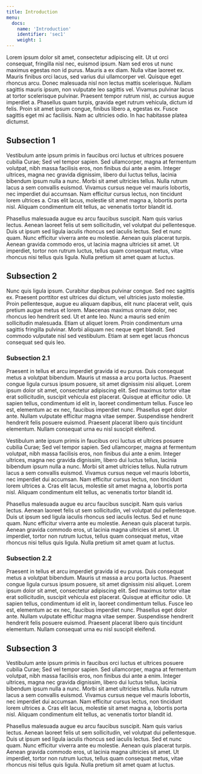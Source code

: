```yaml
---
title: Introduction
menu:
  docs:
    name: 'Introduction'
    identifier: 'sec1'
    weight: 1
---
```


Lorem ipsum dolor sit amet, consectetur adipiscing elit. Ut ut orci consequat, fringilla nisl nec, euismod ipsum. Nam sed eros ut nunc maximus egestas non id purus. Mauris a ex diam. Nulla vitae laoreet ex. Mauris finibus orci lacus, sed varius dui ullamcorper vel. Quisque eget rhoncus arcu. Donec malesuada nisl non lectus mattis scelerisque. Nullam sagittis mauris ipsum, non vulputate leo sagittis vel. Vivamus pulvinar lacus at tortor scelerisque pulvinar. Praesent tempor rutrum nisl, ac cursus augue imperdiet a. Phasellus quam turpis, gravida eget rutrum vehicula, dictum id felis. Proin sit amet ipsum congue, finibus libero a, egestas ex. Fusce sagittis eget mi ac facilisis. Nam ac ultricies odio. In hac habitasse platea dictumst.

## Subsection 1
Vestibulum ante ipsum primis in faucibus orci luctus et ultrices posuere cubilia Curae; Sed vel tempor sapien. Sed ullamcorper, magna at fermentum volutpat, nibh massa facilisis eros, non finibus dui ante a enim. Integer ultrices, magna nec gravida dignissim, libero dui luctus tellus, lacinia bibendum ipsum nulla a nunc. Morbi sit amet ultricies tellus. Nulla rutrum lacus a sem convallis euismod. Vivamus cursus neque vel mauris lobortis, nec imperdiet dui accumsan. Nam efficitur cursus lectus, non tincidunt lorem ultrices a. Cras elit lacus, molestie sit amet magna a, lobortis porta nisl. Aliquam condimentum elit tellus, ac venenatis tortor blandit id.

Phasellus malesuada augue eu arcu faucibus suscipit. Nam quis varius lectus. Aenean laoreet felis ut sem sollicitudin, vel volutpat dui pellentesque. Duis ut ipsum sed ligula iaculis rhoncus sed iaculis lectus. Sed et nunc quam. Nunc efficitur viverra ante eu molestie. Aenean quis placerat turpis. Aenean gravida commodo eros, ut lacinia magna ultricies sit amet. Ut imperdiet, tortor non rutrum luctus, tellus quam consequat metus, vitae rhoncus nisi tellus quis ligula. Nulla pretium sit amet quam at luctus.

## Subsection 2
Nunc quis ligula ipsum. Curabitur dapibus pulvinar congue. Sed nec sagittis ex. Praesent porttitor est ultrices dui dictum, vel ultricies justo molestie. Proin pellentesque, augue eu aliquam dapibus, elit nunc placerat velit, quis pretium augue metus et lorem. Maecenas maximus ornare dolor, nec rhoncus leo hendrerit sed. Ut et ante leo. Nunc a mauris sed enim sollicitudin malesuada. Etiam ut aliquet lorem. Proin condimentum urna sagittis fringilla pulvinar. Morbi aliquam nec neque eget blandit. Sed commodo vulputate nisl sed vestibulum. Etiam at sem eget lacus rhoncus consequat sed quis leo.

### Subsection 2.1
Praesent in tellus et arcu imperdiet gravida id eu purus. Duis consequat metus a volutpat bibendum. Mauris ut massa a arcu porta luctus. Praesent congue ligula cursus ipsum posuere, sit amet dignissim nisi aliquet. Lorem ipsum dolor sit amet, consectetur adipiscing elit. Sed maximus tortor vitae erat sollicitudin, suscipit vehicula est placerat. Quisque at efficitur odio. Ut sapien tellus, condimentum id elit in, laoreet condimentum tellus. Fusce leo est, elementum ac ex nec, faucibus imperdiet nunc. Phasellus eget dolor ante. Nullam vulputate efficitur magna vitae semper. Suspendisse hendrerit hendrerit felis posuere euismod. Praesent placerat libero quis tincidunt elementum. Nullam consequat urna eu nisl suscipit eleifend.

Vestibulum ante ipsum primis in faucibus orci luctus et ultrices posuere cubilia Curae; Sed vel tempor sapien. Sed ullamcorper, magna at fermentum volutpat, nibh massa facilisis eros, non finibus dui ante a enim. Integer ultrices, magna nec gravida dignissim, libero dui luctus tellus, lacinia bibendum ipsum nulla a nunc. Morbi sit amet ultricies tellus. Nulla rutrum lacus a sem convallis euismod. Vivamus cursus neque vel mauris lobortis, nec imperdiet dui accumsan. Nam efficitur cursus lectus, non tincidunt lorem ultrices a. Cras elit lacus, molestie sit amet magna a, lobortis porta nisl. Aliquam condimentum elit tellus, ac venenatis tortor blandit id.

Phasellus malesuada augue eu arcu faucibus suscipit. Nam quis varius lectus. Aenean laoreet felis ut sem sollicitudin, vel volutpat dui pellentesque. Duis ut ipsum sed ligula iaculis rhoncus sed iaculis lectus. Sed et nunc quam. Nunc efficitur viverra ante eu molestie. Aenean quis placerat turpis. Aenean gravida commodo eros, ut lacinia magna ultricies sit amet. Ut imperdiet, tortor non rutrum luctus, tellus quam consequat metus, vitae rhoncus nisi tellus quis ligula. Nulla pretium sit amet quam at luctus.

### Subsection 2.2
Praesent in tellus et arcu imperdiet gravida id eu purus. Duis consequat metus a volutpat bibendum. Mauris ut massa a arcu porta luctus. Praesent congue ligula cursus ipsum posuere, sit amet dignissim nisi aliquet. Lorem ipsum dolor sit amet, consectetur adipiscing elit. Sed maximus tortor vitae erat sollicitudin, suscipit vehicula est placerat. Quisque at efficitur odio. Ut sapien tellus, condimentum id elit in, laoreet condimentum tellus. Fusce leo est, elementum ac ex nec, faucibus imperdiet nunc. Phasellus eget dolor ante. Nullam vulputate efficitur magna vitae semper. Suspendisse hendrerit hendrerit felis posuere euismod. Praesent placerat libero quis tincidunt elementum. Nullam consequat urna eu nisl suscipit eleifend.

## Subsection 3
Vestibulum ante ipsum primis in faucibus orci luctus et ultrices posuere cubilia Curae; Sed vel tempor sapien. Sed ullamcorper, magna at fermentum volutpat, nibh massa facilisis eros, non finibus dui ante a enim. Integer ultrices, magna nec gravida dignissim, libero dui luctus tellus, lacinia bibendum ipsum nulla a nunc. Morbi sit amet ultricies tellus. Nulla rutrum lacus a sem convallis euismod. Vivamus cursus neque vel mauris lobortis, nec imperdiet dui accumsan. Nam efficitur cursus lectus, non tincidunt lorem ultrices a. Cras elit lacus, molestie sit amet magna a, lobortis porta nisl. Aliquam condimentum elit tellus, ac venenatis tortor blandit id.

Phasellus malesuada augue eu arcu faucibus suscipit. Nam quis varius lectus. Aenean laoreet felis ut sem sollicitudin, vel volutpat dui pellentesque. Duis ut ipsum sed ligula iaculis rhoncus sed iaculis lectus. Sed et nunc quam. Nunc efficitur viverra ante eu molestie. Aenean quis placerat turpis. Aenean gravida commodo eros, ut lacinia magna ultricies sit amet. Ut imperdiet, tortor non rutrum luctus, tellus quam consequat metus, vitae rhoncus nisi tellus quis ligula. Nulla pretium sit amet quam at luctus.
